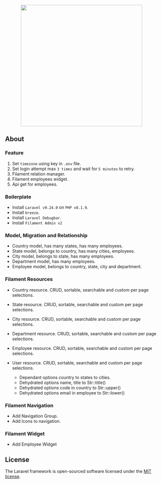 <p align="center"><a href="https://laravel.com" target="_blank"><img src="https://raw.githubusercontent.com/laravel/art/master/logo-lockup/5%20SVG/2%20CMYK/1%20Full%20Color/laravel-logolockup-cmyk-red.svg" width="400"></a></p>

## About

### Feature

1. Set `timezone` using key in `.env` file.
1. Set login attempt max `3 times` and wait for `5 minutes` to retry.
1. Filament relation manager.
1. Filament employees widget.
1. Api get for employees.

### Boilerplate

-   Install `Laravel v9.24.0` on `PHP v8.1.9`.
-   Install `breeze`.
-   Install `Laravel Debugbar`.
-   Install `Filament Admin v2`

### Model, Migration and Relationship

-   Country model, has many states, has many employees.
-   State model, belongs to country, has many cities, employees.
-   City model, belongs to state, has many employees.
-   Department model, has many employees.
-   Employee model, belongs to country, state, city and department.

### Filament Resources

-   Country resource. CRUD, sortable, searchable and custom per page selections.
-   State resource. CRUD, sortable, searchable and custom per page selections.
-   City resource. CRUD, sortable, searchable and custom per page selections.
-   Department resource. CRUD, sortable, searchable and custom per page selections.
-   Employee resource. CRUD, sortable, searchable and custom per page selections.
-   User resource. CRUD, sortable, searchable and custom per page selections.

    -   Dependant options country to states to cities.
    -   Dehydrated options name, title to Str::title()
    -   Dehydrated options code in country to Str::upper()
    -   Dehydrated options email in employee to Str::lower()

### Filament Navigation

-   Add Navigation Group.
-   Add Icons to navigation.

### Filament Widget

-   Add Employee Widget

## License

The Laravel framework is open-sourced software licensed under the [MIT license](https://opensource.org/licenses/MIT).
